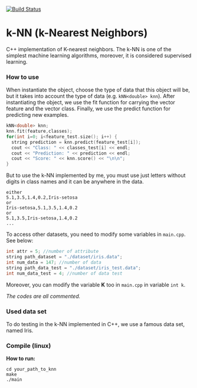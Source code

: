 [![Build Status](https://travis-ci.org/buzutilucas/k-NN.svg?branch=master)](https://travis-ci.org/buzutilucas/k-NN)

# k-NN (k-Nearest Neighbors)
C++ implementation of K-nearest neighbors. The k-NN is one of the simplest machine learning algorithms, moreover, it is considered supervised learning.

### How to use
When instantiate the object, choose the type of data that this object will be, but it takes into account the type of data (e.g. `kNN<double> knn`). After instantiating the object, we use the fit function for carrying the vector feature and the vector class. Finally, we use the predict function for predicting new examples.

```C++
kNN<double> knn;
knn.fit(feature,classes);
for(int i=0; i<feature_test.size(); i++) {
  string prediction = knn.predict(feature_test[i]);
  cout << "Class: " << classes_test[i] << endl;
  cout << "Prediction: " << prediction << endl;
  cout << "Score: " << knn.score() << "\n\n";
}
```

But to use the k-NN implemented by me, you must use just letters without digits in class names and it can be anywhere in the data.

```
either
5.1,3.5,1.4,0.2,Iris-setosa
or
Iris-setosa,5.1,3.5,1.4,0.2
or
5.1,3.5,Iris-setosa,1.4,0.2
...
```

To access other datasets, you need to modify some variables in `main.cpp`. See below:

```C++
int attr = 5; //number of attribute
string path_dataset = "./dataset/iris.data";
int num_data = 147; //number of data
string path_data_test = "./dataset/iris_test.data";
int num_data_test = 4; //number of data test
```
Moreover, you can modify the variable **K** too in `main.cpp` in variable `int k`.

*The codes are all commented.*

### Used data set
To do testing in the k-NN implemented in C++, we use a famous data set, named Iris.

### Compile (linux)
**How to run:**
```
cd your_path_to_knn
make
./main
```
